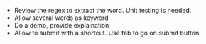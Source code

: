 * Review the regex to extract the word. Unit testing is needed.
* Allow several words as keyword
* Do a demo, provide explaination
* Allow to submit with a shortcut. Use tab to go on submit button
